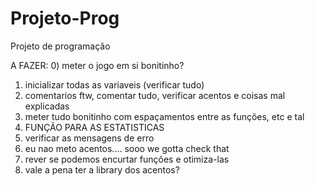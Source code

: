 # Projeto-Prog
Projeto de programação



A FAZER:
0) meter o jogo em si bonitinho?
1) inicializar todas as variaveis (verificar tudo)
2) comentarios ftw, comentar tudo, verificar acentos e coisas mal explicadas
3) meter tudo bonitinho com espaçamentos entre as funções, etc e tal
4) FUNÇÃO PARA AS ESTATISTICAS
5) verificar as mensagens de erro
6) eu nao meto acentos.... sooo we gotta check that
7) rever se podemos encurtar funções e otimiza-las
8) vale a pena ter a library dos acentos?
